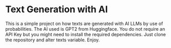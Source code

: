 # Text Generation with AI
This is a simple project on how texts are generated with AI LLMs by use of probabilities.
The AI used is GPT2 from Huggingface.
You do not require an API Key but you might need to install the required dependencies.
Just clone the repository and alter texts variable.
Enjoy.
